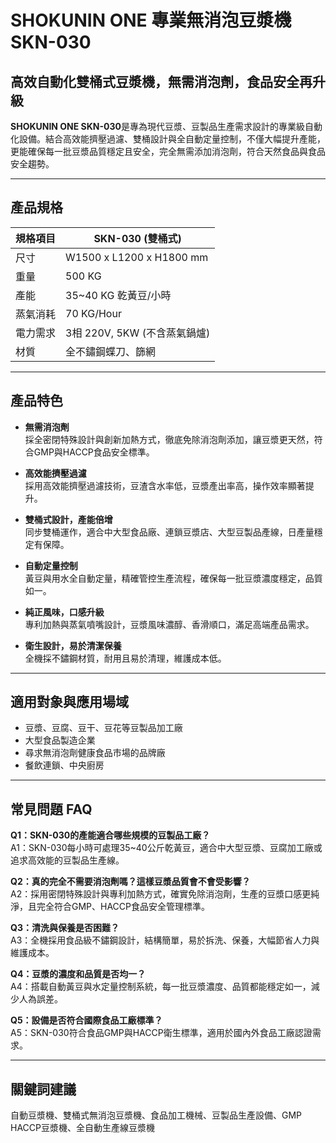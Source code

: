 # SHOKUNIN ONE 專業無消泡豆漿機 SKN-030

## 高效自動化雙桶式豆漿機，無需消泡劑，食品安全再升級

**SHOKUNIN ONE SKN-030**是專為現代豆漿、豆製品生產需求設計的專業級自動化設備。結合高效能擠壓過濾、雙桶設計與全自動定量控制，不僅大幅提升產能，更能確保每一批豆漿品質穩定且安全，完全無需添加消泡劑，符合天然食品與食品安全趨勢。

---

## 產品規格

| 規格項目                 | SKN-030 (雙桶式)               |
|--------------------------|-------------------------------|
| 尺寸                     | W1500 x L1200 x H1800 mm      |
| 重量                     | 500 KG                        |
| 產能                     | 35~40 KG 乾黃豆/小時           |
| 蒸氣消耗                 | 70 KG/Hour                    |
| 電力需求                 | 3相 220V, 5KW (不含蒸氣鍋爐)   |
| 材質                     | 全不鏽鋼蝶刀、篩網             |

---

## 產品特色

- **無需消泡劑**  
  採全密閉特殊設計與創新加熱方式，徹底免除消泡劑添加，讓豆漿更天然，符合GMP與HACCP食品安全標準。

- **高效能擠壓過濾**  
  採用高效能擠壓過濾技術，豆渣含水率低，豆漿產出率高，操作效率顯著提升。

- **雙桶式設計，產能倍增**  
  同步雙桶運作，適合中大型食品廠、連鎖豆漿店、大型豆製品產線，日產量穩定有保障。

- **自動定量控制**  
  黃豆與用水全自動定量，精確管控生產流程，確保每一批豆漿濃度穩定，品質如一。

- **純正風味，口感升級**  
  專利加熱與蒸氣噴嘴設計，豆漿風味濃醇、香滑順口，滿足高端產品需求。

- **衛生設計，易於清潔保養**  
  全機採不鏽鋼材質，耐用且易於清理，維護成本低。

---

## 適用對象與應用場域

- 豆漿、豆腐、豆干、豆花等豆製品加工廠
- 大型食品製造企業
- 尋求無消泡劑健康食品市場的品牌廠
- 餐飲連鎖、中央廚房

---

## 常見問題 FAQ

**Q1：SKN-030的產能適合哪些規模的豆製品工廠？**  
A1：SKN-030每小時可處理35~40公斤乾黃豆，適合中大型豆漿、豆腐加工廠或追求高效能的豆製品生產線。

**Q2：真的完全不需要消泡劑嗎？這樣豆漿品質會不會受影響？**  
A2：採用密閉特殊設計與專利加熱方式，確實免除消泡劑，生產的豆漿口感更純淨，且完全符合GMP、HACCP食品安全管理標準。

**Q3：清洗與保養是否困難？**  
A3：全機採用食品級不鏽鋼設計，結構簡單，易於拆洗、保養，大幅節省人力與維護成本。

**Q4：豆漿的濃度和品質是否均一？**  
A4：搭載自動黃豆與水定量控制系統，每一批豆漿濃度、品質都能穩定如一，減少人為誤差。

**Q5：設備是否符合國際食品工廠標準？**  
A5：SKN-030符合食品GMP與HACCP衛生標準，適用於國內外食品工廠認證需求。

---

## 關鍵詞建議

自動豆漿機、雙桶式無消泡豆漿機、食品加工機械、豆製品生產設備、GMP HACCP豆漿機、全自動生產線豆漿機